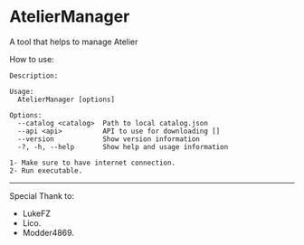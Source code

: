# AtelierManager

 A tool that helps to manage Atelier
 
 How to use:
```
Description:

Usage:
  AtelierManager [options]

Options:
  --catalog <catalog>  Path to local catalog.json
  --api <api>          API to use for downloading []
  --version            Show version information
  -?, -h, --help       Show help and usage information

1- Make sure to have internet connection.
2- Run executable.
```
_____________________________________________________________________________________________________________________________
Special Thank to:
- LukeFZ
- Lico.
- Modder4869.
